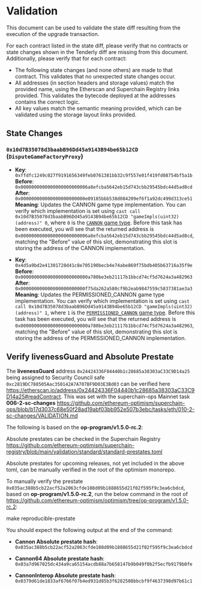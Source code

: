 # Validation

This document can be used to validate the state diff resulting from the execution of the upgrade
transaction.

For each contract listed in the state diff, please verify that no contracts or state changes shown in the Tenderly diff are missing from this document. Additionally, please verify that for each contract:

- The following state changes (and none others) are made to that contract. This validates that no unexpected state changes occur.
- All addresses (in section headers and storage values) match the provided name, using the Etherscan and Superchain Registry links provided. This validates the bytecode deployed at the addresses contains the correct logic.
- All key values match the semantic meaning provided, which can be validated using the storage layout links provided.

## State Changes

### `0x10d7B35078d3baabB96Dd45a9143B94be65b12CD` (`DisputeGameFactoryProxy`)

- **Key**: `0xffdfc1249c027f9191656349feb0761381bb32c9f557e01f419fd08754bf5a1b` <br/>
  **Before**: `0x0000000000000000000000006a8efcba5642eb15d743cbb29545bdc44d5ad8cd` <br/>
  **After**: `0x000000000000000000000000e09185bbb538d084209ef6f1a92dc499d313ce51` <br/>
  **Meaning**: Updates the CANNON game type implementation. You can verify which implementation is set using `cast call 0x10d7B35078d3baabB96Dd45a9143B94be65b12CD "gameImpls(uint32)(address)" 0`, where `0` is the [`CANNON` game type](https://github.com/ethereum-optimism/optimism/blob/op-contracts/v1.4.0/packages/contracts-bedrock/src/dispute/lib/Types.sol#L28).
  Before this task has been executed, you will see that the returned address is `0x0000000000000000000000006a8efcba5642eb15d743cbb29545bdc44d5ad8cd`, matching the "Before" value of this slot, demonstrating this slot is storing the address of the CANNON implementation.

- **Key**: `0x4d5a9bd2e41301728d41c8e705190becb4e74abe869f75bdb405b63716a35f9e` <br/>
  **Before**: `0x0000000000000000000000000a780be3eb21117b1bbcd74cf5d7624a3a482963` <br/>
  **After**: `0x000000000000000000000000f75da262a580cf9b2eab9847559c5837381ae3a3` <br/>
  **Meaning**: Updates the PERMISSIONED_CANNON game type implementation. You can verify which implementation is set using `cast call 0x10d7B35078d3baabB96Dd45a9143B94be65b12CD "gameImpls(uint32)(address)" 1`, where `1` is the [`PERMISSIONED_CANNON` game type](https://github.com/ethereum-optimism/optimism/blob/op-contracts/v1.4.0/packages/contracts-bedrock/src/dispute/lib/Types.sol#L31).
  Before this task has been executed, you will see that the returned address is `0x0000000000000000000000000a780be3eb21117b1bbcd74cf5d7624a3a482963`, matching the "Before" value of this slot, demonstrating this slot is storing the address of the PERMISSIONED_CANNON implementation.

## Verify livenessGuard and Absolute Prestate

The **livenessGuard** address `0x24424336F04440b1c28685a38303aC33C9D14a25` being assigned to Security Council safe `0xc2819DC788505Aac350142A7A707BF9D03E3Bd03` can be verified here https://etherscan.io/address/0x24424336F04440b1c28685a38303aC33C9D14a25#readContract. This was set with the superchain-ops Mainnet task **006-2-sc-changes** https://github.com/ethereum-optimism/superchain-ops/blob/b17d3037c68e50f28ad19abf03bb952e507b3ebc/tasks/eth/010-2-sc-changes/VALIDATION.md

The following is based on the **op-program/v1.5.0-rc.2**:

Absolute prestates can be checked in the Superchain Registry https://github.com/ethereum-optimism/superchain-registry/blob/main/validation/standard/standard-prestates.toml

Absolute prestates for upcoming releases, not yet included in the above toml, can be manually verified in the root of the optimism monorepo.

To manually verify the prestate `0x035ac388b5cb22acf52a2063cfde108d09b1888655d21f02f595f9c3ea6cbdcd`, based on **op-program/v1.5.0-rc.2**, run the below command in the root of https://github.com/ethereum-optimism/optimism/tree/op-program/v1.5.0-rc.2:

make reproducible-prestate

You should expect the following output at the end of the command:

- **Cannon Absolute prestate hash**: 
`0x035ac388b5cb22acf52a2063cfde108d09b1888655d21f02f595f9c3ea6cbdcd`

- **Cannon64 Absolute prestate hash**: 
`0x03a7d967025dc434a9ca65154acdb88a7b658147b9b049f0b2f5ecfb9179b0fe`

- **CannonInterop Absolute prestate hash**: 
`0x0379d61de1833af6766f07b4ed931d85b3f6282508bbcbf9f4637398d97b61c1`
